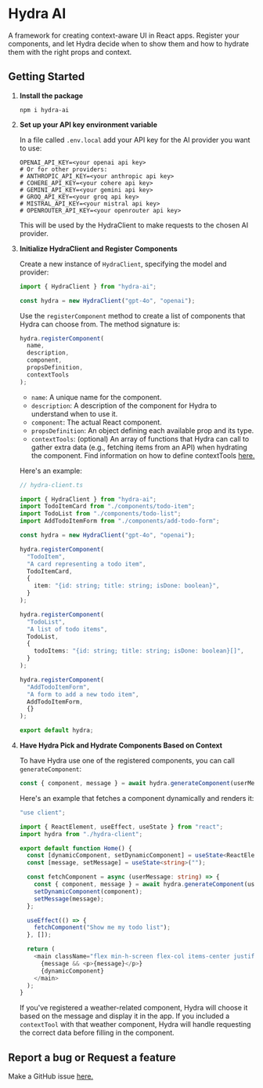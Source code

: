 # Hydra AI

A framework for creating context-aware UI in React apps. Register your components, and let Hydra decide when to show them and how to hydrate them with the right props and context.

## Getting Started

1. **Install the package**

   ```shell
   npm i hydra-ai
   ```

2. **Set up your API key environment variable**

   In a file called `.env.local` add your API key for the AI provider you want to use:

   ```
   OPENAI_API_KEY=<your openai api key>
   # Or for other providers:
   # ANTHROPIC_API_KEY=<your anthropic api key>
   # COHERE_API_KEY=<your cohere api key>
   # GEMINI_API_KEY=<your gemini api key>
   # GROQ_API_KEY=<your groq api key>
   # MISTRAL_API_KEY=<your mistral api key>
   # OPENROUTER_API_KEY=<your openrouter api key>
   ```

   This will be used by the HydraClient to make requests to the chosen AI provider.

3. **Initialize HydraClient and Register Components**

   Create a new instance of `HydraClient`, specifying the model and provider:

   ```typescript
   import { HydraClient } from "hydra-ai";

   const hydra = new HydraClient("gpt-4o", "openai");
   ```

   Use the `registerComponent` method to create a list of components that Hydra can choose from. The method signature is:

   ```typescript
   hydra.registerComponent(
     name,
     description,
     component,
     propsDefinition,
     contextTools
   );
   ```

   - `name`: A unique name for the component.
   - `description`: A description of the component for Hydra to understand when to use it.
   - `component`: The actual React component.
   - `propsDefinition`: An object defining each available prop and its type.
   - `contextTools`: (optional) An array of functions that Hydra can call to gather extra data (e.g., fetching items from an API) when hydrating the component. Find information on how to define contextTools [here.](/package/docs/context-tools.md)

   Here's an example:

   ```typescript
   // hydra-client.ts

   import { HydraClient } from "hydra-ai";
   import TodoItemCard from "./components/todo-item";
   import TodoList from "./components/todo-list";
   import AddTodoItemForm from "./components/add-todo-form";

   const hydra = new HydraClient("gpt-4o", "openai");

   hydra.registerComponent(
     "TodoItem",
     "A card representing a todo item",
     TodoItemCard,
     {
       item: "{id: string; title: string; isDone: boolean}",
     }
   );

   hydra.registerComponent(
     "TodoList",
     "A list of todo items",
     TodoList,
     {
       todoItems: "{id: string; title: string; isDone: boolean}[]",
     }
   );

   hydra.registerComponent(
     "AddTodoItemForm",
     "A form to add a new todo item",
     AddTodoItemForm,
     {}
   );

   export default hydra;
   ```

4. **Have Hydra Pick and Hydrate Components Based on Context**

   To have Hydra use one of the registered components, you can call `generateComponent`:

   ```typescript
   const { component, message } = await hydra.generateComponent(userMessage);
   ```

   Here's an example that fetches a component dynamically and renders it:

   ```typescript
   "use client";

   import { ReactElement, useEffect, useState } from "react";
   import hydra from "./hydra-client";

   export default function Home() {
     const [dynamicComponent, setDynamicComponent] = useState<ReactElement | null>(null);
     const [message, setMessage] = useState<string>("");

     const fetchComponent = async (userMessage: string) => {
       const { component, message } = await hydra.generateComponent(userMessage);
       setDynamicComponent(component);
       setMessage(message);
     };

     useEffect(() => {
       fetchComponent("Show me my todo list");
     }, []);

     return (
       <main className="flex min-h-screen flex-col items-center justify-center">
         {message && <p>{message}</p>}
         {dynamicComponent}
       </main>
     );
   }
   ```

   If you've registered a weather-related component, Hydra will choose it based on the message and display it in the app. If you included a `contextTool` with that weather component, Hydra will handle requesting the correct data before filling in the component.

## Report a bug or Request a feature

Make a GitHub issue [here.](https://github.com/michaelmagan/hydraai/issues/new)
